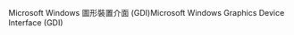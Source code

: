 <span data-ttu-id="c790a-101">Microsoft Windows 圖形裝置介面 (GDI)</span><span class="sxs-lookup"><span data-stu-id="c790a-101">Microsoft Windows Graphics Device Interface (GDI)</span></span>